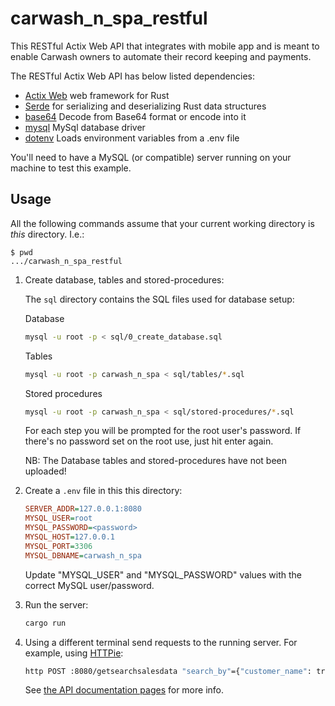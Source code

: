 # carwash_n_spa_restful

This RESTful Actix Web API that integrates with mobile app and is meant to enable Carwash owners to automate their record keeping and payments.

The RESTful Actix Web API has below listed dependencies:
- [Actix Web](https://github.com/actix/actix-web) web framework for Rust
- [Serde](https://github.com/serde-rs/serde) for serializing and deserializing Rust data structures
- [base64](https://github.com/marshallpierce/rust-base64) Decode from Base64 format or encode into it
- [mysql](https://github.com/blackbeam/rust-mysql-simple) MySql database driver
- [dotenv](https://github.com/dotenv-rs/dotenv) Loads environment variables from a .env file

You'll need to have a MySQL (or compatible) server running on your machine to test this example.

## Usage

All the following commands assume that your current working directory is _this_ directory. I.e.:

```console
$ pwd
.../carwash_n_spa_restful
```

1. Create database, tables and stored-procedures:

   The `sql` directory contains the SQL files used for database setup:
   
   Database
   ```sh
   mysql -u root -p < sql/0_create_database.sql
   ```
   
   Tables
   ```sh
   mysql -u root -p carwash_n_spa < sql/tables/*.sql
   ```
   
   Stored procedures
   ```sh
   mysql -u root -p carwash_n_spa < sql/stored-procedures/*.sql
   ```

   For each step you will be prompted for the root user's password. If there's no password set on the root use, just hit enter again.
   
   NB: The Database tables and stored-procedures have not been uploaded!

1. Create a `.env` file in this this directory:

   ```ini
   SERVER_ADDR=127.0.0.1:8080
   MYSQL_USER=root
   MYSQL_PASSWORD=<password>
   MYSQL_HOST=127.0.0.1
   MYSQL_PORT=3306
   MYSQL_DBNAME=carwash_n_spa
   ```

   Update "MYSQL_USER" and "MYSQL_PASSWORD" values with the correct MySQL user/password.

1. Run the server:

   ```sh
   cargo run
   ```

1. Using a different terminal send requests to the running server. For example, using [HTTPie]:

   ```sh
   http POST :8080/getsearchsalesdata "search_by"={"customer_name": true} "search_data"="john"
   ```

   See [the API documentation pages](./apis/) for more info.

[HTTPie]: https://httpie.io/cli
